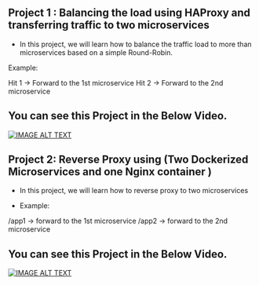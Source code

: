 ## Project 1 : Balancing the load using HAProxy and transferring traffic to two microservices

- In this project, we will learn how to balance the traffic load to more than microservices based on a simple Round-Robin.

Example:

Hit 1  → Forward to the 1st microservice 
Hit 2 →  Forward to the 2nd microservice 

## You can see this Project in the Below Video. 

[![IMAGE ALT TEXT](http://img.youtube.com/vi/tPjTk6381G8/0.jpg)](http://www.youtube.com/watch?v=tPjTk6381G8 " Project:1  DevOps Project using HA Proxy Load-Balancer")


## Project 2: Reverse Proxy using (Two Dockerized Microservices and one Nginx container )

 - In this project, we will learn how to reverse proxy to two microservices 

 - Example: 

  /app1  → forward to the 1st microservice
  /app2 → forward to the 2nd microservice
 
## You can see this Project in the Below Video. 

[![IMAGE ALT TEXT](http:img.youtube.com/vi/1gSKz7-ZaL8/0.jpg)](http://www.youtube.com/watch?v=1gSKz7-ZaL8 " Project:1 Reverse Proxy using (Two Dockerized Microservices and one Nginx container )")


